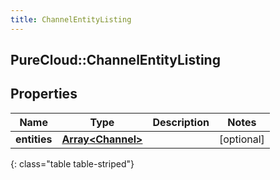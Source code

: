 ```yaml
---
title: ChannelEntityListing
---
```

## PureCloud::ChannelEntityListing

## Properties

|Name | Type | Description | Notes|
|------------ | ------------- | ------------- | -------------|
| **entities** | [**Array&lt;Channel&gt;**](Channel.html) |  | [optional] |
{: class="table table-striped"}


